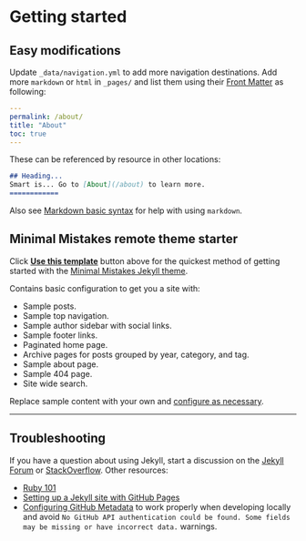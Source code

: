 # Getting started

## Easy modifications

Update `_data/navigation.yml` to add more navigation destinations.
Add more `markdown` or `html` in `_pages/` and list them using their [Front Matter](https://jekyllrb.com/docs/front-matter/) as following:
```yaml
---
permalink: /about/
title: "About"
toc: true
---
```
These can be referenced by resource in other locations:
```markdown
## Heading...
Smart is... Go to [About](/about) to learn more.
============
```
Also see [Markdown basic syntax](https://www.markdownguide.org/basic-syntax/) for help with using `markdown`.

## Minimal Mistakes remote theme starter

Click [**Use this template**](https://github.com/mmistakes/mm-github-pages-starter/generate) button above for the quickest method of getting started with the [Minimal Mistakes Jekyll theme](https://github.com/mmistakes/minimal-mistakes).

Contains basic configuration to get you a site with:

- Sample posts.
- Sample top navigation.
- Sample author sidebar with social links.
- Sample footer links.
- Paginated home page.
- Archive pages for posts grouped by year, category, and tag.
- Sample about page.
- Sample 404 page.
- Site wide search.

Replace sample content with your own and [configure as necessary](https://mmistakes.github.io/minimal-mistakes/docs/configuration/).

---

## Troubleshooting

If you have a question about using Jekyll, start a discussion on the [Jekyll Forum](https://talk.jekyllrb.com/) or [StackOverflow](https://stackoverflow.com/questions/tagged/jekyll). Other resources:

- [Ruby 101](https://jekyllrb.com/docs/ruby-101/)
- [Setting up a Jekyll site with GitHub Pages](https://jekyllrb.com/docs/github-pages/)
- [Configuring GitHub Metadata](https://github.com/jekyll/github-metadata/blob/master/docs/configuration.md#configuration) to work properly when developing locally and avoid `No GitHub API authentication could be found. Some fields may be missing or have incorrect data.` warnings.
